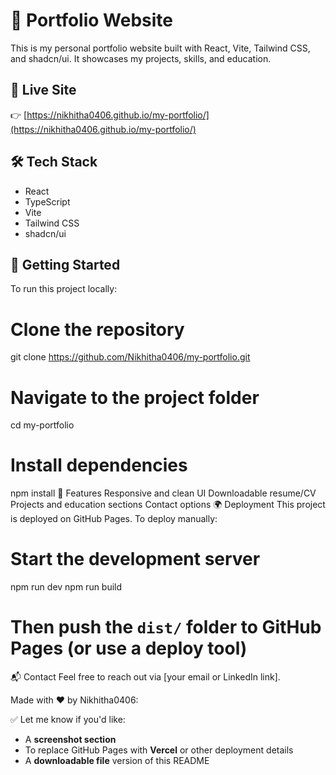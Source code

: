 # 💼 Portfolio Website
This is my personal portfolio website built with React, Vite, Tailwind CSS, and shadcn/ui. It showcases my projects, skills, and education.

## 🔗 Live Site
👉 [https://nikhitha0406.github.io/my-portfolio/](https://nikhitha0406.github.io/my-portfolio/)

## 🛠️ Tech Stack
- React
- TypeScript
- Vite
- Tailwind CSS
- shadcn/ui
## 🚀 Getting Started
To run this project locally:
# Clone the repository
git clone https://github.com/Nikhitha0406/my-portfolio.git
# Navigate to the project folder
cd my-portfolio
# Install dependencies
npm install
📁 Features
Responsive and clean UI
Downloadable resume/CV
Projects and education sections
Contact options
🌍 Deployment
This project is deployed on GitHub Pages.
To deploy manually:
# Start the development server
npm run dev
npm run build
# Then push the `dist/` folder to GitHub Pages (or use a deploy tool)
📬 Contact
Feel free to reach out via [your email or LinkedIn link].

Made with ❤️ by Nikhitha0406:

✅ Let me know if you'd like:
- A **screenshot section**  
- To replace GitHub Pages with **Vercel** or other deployment details  
- A **downloadable file** version of this README

